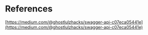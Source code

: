 # References
[https://medium.com/@ghostlulzhacks/swagger-api-c07eca05441e](https://medium.com/@ghostlulzhacks/swagger-api-c07eca05441e)
